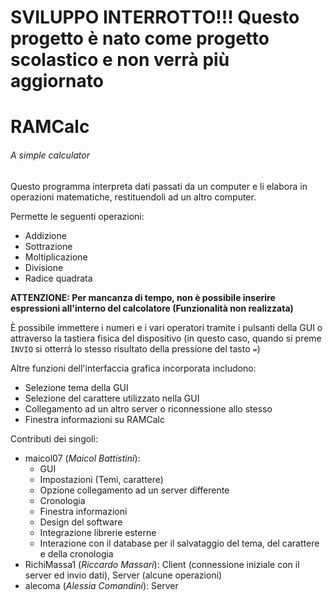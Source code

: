 # SVILUPPO INTERROTTO!!! Questo progetto è nato come progetto scolastico e non verrà più aggiornato

# RAMCalc
###### A simple calculator

Questo programma interpreta dati passati da un computer 
e li elabora in operazioni matematiche, restituendoli ad un altro computer.

Permette le seguenti operazioni:
- Addizione
- Sottrazione
- Moltiplicazione
- Divisione
- Radice quadrata

**ATTENZIONE: Per mancanza di tempo, non è possibile inserire espressioni
all'interno del calcolatore (Funzionalità non realizzata)**

È possibile immettere i numeri e i vari operatori tramite i pulsanti della
GUI o attraverso la tastiera fisica del dispositivo (in questo caso, quando
si preme `INVIO` si otterrà lo stesso risultato della pressione del tasto `=`)

Altre funzioni dell'interfaccia grafica incorporata includono:
- Selezione tema della GUI
- Selezione del carattere utilizzato nella GUI
- Collegamento ad un altro server o riconnessione allo stesso
- Finestra informazioni su RAMCalc

Contributi dei singoli:
- maicol07 (_Maicol Battistini_):
    - GUI
    - Impostazioni (Temi, carattere)
    - Opzione collegamento ad un server differente
    - Cronologia
    - Finestra informazioni
    - Design del software
    - Integrazione librerie esterne
    - Interazione con il database per il salvataggio del tema, del carattere e della cronologia
- RichiMassa1 (_Riccardo Massari_): Client (connessione iniziale con il server
ed invio dati), Server (alcune operazioni)
- alecoma (_Alessia Comandini_): Server
